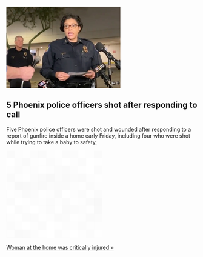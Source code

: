 
![5 Phoenix police officers shot after responding to call](./20220211175849.png)
## 5 Phoenix police officers shot after responding to call

Five Phoenix police officers were shot and wounded after responding to a report of gunfire inside a home early Friday, including four who were shot while trying to take a baby to safety,

![pic](../square_bg.png)

[Woman at the home was critically injured »](https://www.yahoo.com/news/phoenix-police-officers-ambushed-baby-133910182.html)
